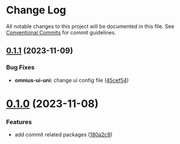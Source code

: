 # Change Log

All notable changes to this project will be documented in this file.
See [Conventional Commits](https://conventionalcommits.org) for commit guidelines.

## [0.1.1](https://github.com/west-wq/ominus/compare/omnius-ui-uni@0.1.0...omnius-ui-uni@0.1.1) (2023-11-09)

### Bug Fixes

- **omnius-ui-uni:** change ui config file ([45cef54](https://github.com/west-wq/ominus/commit/45cef54d5cf7a7911deff241ed4867fb5cf4e7bb))

# [0.1.0](https://github.com/west-wq/ominus/compare/omnius-ui-uni@0.0.3...omnius-ui-uni@0.1.0) (2023-11-08)

### Features

- add commit related packages ([180a2c9](https://github.com/west-wq/ominus/commit/180a2c90b6808ee856e592c42a6171eba5e9283d))

